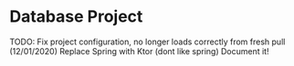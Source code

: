 # Database Project

TODO:
Fix project configuration, no longer loads correctly from fresh pull (12/01/2020)
Replace Spring with Ktor (dont like spring)
Document it!
